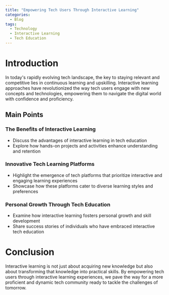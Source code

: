```yaml
---
title: "Empowering Tech Users Through Interactive Learning"
categories:
  - Blog
tags:
  - Technology
  - Interactive Learning
  - Tech Education
---
```


# Introduction
In today's rapidly evolving tech landscape, the key to staying relevant and competitive lies in continuous learning and upskilling. Interactive learning approaches have revolutionized the way tech users engage with new concepts and technologies, empowering them to navigate the digital world with confidence and proficiency.

## Main Points
### The Benefits of Interactive Learning
- Discuss the advantages of interactive learning in tech education
- Explore how hands-on projects and activities enhance understanding and retention

### Innovative Tech Learning Platforms
- Highlight the emergence of tech platforms that prioritize interactive and engaging learning experiences
- Showcase how these platforms cater to diverse learning styles and preferences

### Personal Growth Through Tech Education
- Examine how interactive learning fosters personal growth and skill development
- Share success stories of individuals who have embraced interactive tech education

# Conclusion
Interactive learning is not just about acquiring new knowledge but also about transforming that knowledge into practical skills. By empowering tech users through interactive learning experiences, we pave the way for a more proficient and dynamic tech community ready to tackle the challenges of tomorrow.